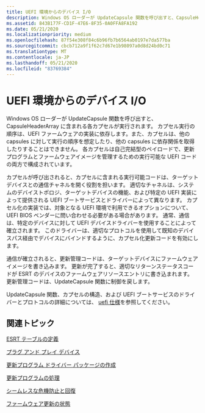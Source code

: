 ```yaml
---
title: UEFI 環境からのデバイス I/O
description: Windows OS ローダーが UpdateCapsule 関数を呼び出すと、CapsuleHeaderArray に含まれる各カプセルが実行されます。
ms.assetid: 843B177F-CD1F-47E6-8F35-0A0FFA8FA192
ms.date: 05/21/2020
ms.localizationpriority: medium
ms.openlocfilehash: 87f54e308f84c6b96fb7b6564ab0197e7da577ba
ms.sourcegitcommit: cbcb712a9f1f62c7d67e1b98097a0d8d24bd0c71
ms.translationtype: MT
ms.contentlocale: ja-JP
ms.lasthandoff: 05/21/2020
ms.locfileid: "83769384"
---
```

# <a name="device-io-from-the-uefi-environment"></a>UEFI 環境からのデバイス I/O

Windows OS ローダーが UpdateCapsule 関数を呼び出すと、CapsuleHeaderArray に含まれる各カプセルが実行されます。 カプセル実行の順序は、UEFI ファームウェアの実装に依存します。また、カプセルは、他の capsules に対して実行の順序を想定したり、他の capsules に依存関係を取得したりすることはできません。 各カプセルは自己完結型のペイロードで、更新プログラムとファームウェアイメージを管理するための実行可能な UEFI コードの両方で構成されています。

カプセルが呼び出されると、カプセルに含まれる実行可能コードは、ターゲットデバイスとの通信チャネルを開く役割を担います。 適切なチャネルは、システムのデバイストポロジ、ターゲットデバイスの機能、および特定の UEFI 実装によって提供される UEFI ブートサービスとドライバーによって異なります。 カプセル化の実装では、対象となる UEFI 環境で利用できるオプションについて、UEFI BIOS ベンダーに問い合わせる必要がある場合があります。 通常、通信は、特定のデバイスに対して UEFI デバイスドライバーを使用することによって確立されます。 このドライバーは、適切なプロトコルを使用して既知のデバイスパス経由でデバイスにバインドするように、カプセル化更新コードを有効にします。

通信が確立されると、更新管理コードは、ターゲットデバイスにファームウェアイメージを書き込みます。 更新が完了すると、適切なリターンステータスコードが ESRT のデバイスのファームウェアリソースエントリに書き込まれます。 更新管理コードは、UpdateCapsule 関数に制御を戻します。

UpdateCapsule 関数、カプセルの構造、および UEFI ブートサービスのドライバーとプロトコルの詳細については、 [uefi 仕様](https://uefi.org/specifications)を参照してください。

## <a name="related-topics"></a>関連トピック

[ESRT テーブルの定義](esrt-table-definition.md)  

[プラグ アンド プレイ デバイス](plug-and-play-device.md)  

[更新プログラム ドライバー パッケージの作成](authoring-an-update-driver-package.md)  

[更新プログラムの処理](processing-updates.md)

[シームレスな危機防止と回復](seamless-crisis-prevention-and-recovery.md)

[ファームウェア更新の状態](firmware-update-status.md)  
